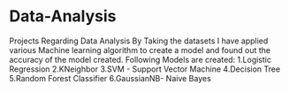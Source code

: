 # Data-Analysis
Projects Regarding Data Analysis
By Taking the datasets I have applied various Machine learning algorithm to create a model and found out the accuracy of the model created.
Following Models are created:
1.Logistic Regression
2.KNeighbor
3.SVM - Support Vector Machine
4.Decision Tree
5.Random Forest Classifier
6.GaussianNB- Naive Bayes
